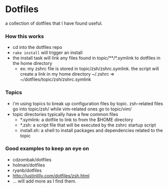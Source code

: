 Dotfiles
=======
a collection of dotfiles that I have found useful.

### How this works
* cd into the dotfiles repo
* `rake install` will trigger an install
* the install task will link any files found in topic/\*\*/\*.symlink to dotfiles in the home directory
    - ex: my zshrc file is stored in topic/zsh/zshrc.symlink. the script will create a link in my home directory ~/.zshrc => ~/dotfiles/topic/zsh/zshrc.symlink

### Topics
* i'm using topics to break up configuration files by topic. zsh-related files go into topic/zsh/ while vim-related ones go to topic/vim/
* topic directories typically have a few common files
    - \*.symlink: a dotfile to link to from the $HOME directory
    - \*.zsh: a script file that will be executed by the zshrc startup script
    - install.sh: a shell to install packages and dependencies related to the topic

### Good examples to keep an eye on
* cdzombak/dotfiles
* holman/dotfiles
* ryanb/dotfiles
* http://justinlilly.com/dotfiles/zsh.html
* ... will add more as I find them.
